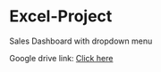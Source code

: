 # Excel-Project
Sales Dashboard with dropdown menu


Google drive link:
[Click here](https://drive.google.com/drive/folders/1pnYM2Ihj7PpI1u-_yr8pCRInOCiv2XQd?usp=sharing)
